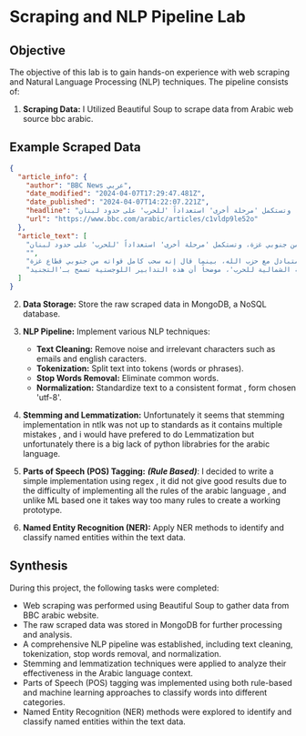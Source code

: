 # Scraping and NLP Pipeline Lab

## Objective
The objective of this lab is to gain hands-on experience with web scraping and Natural Language Processing (NLP) techniques. The pipeline consists of:

1. **Scraping Data:** I Utilized Beautiful Soup to scrape data from Arabic web source bbc arabic.
## Example Scraped Data
```json
{
  "article_info": {
    "author": "BBC News عربي",
    "date_modified": "2024-04-07T17:29:47.481Z",
    "date_published": "2024-04-07T14:22:07.221Z",
    "headline": "خان يونس: إسرائيل تسحب كامل قواتها من جنوبي غزة، وتستكمل 'مرحلة أخرى' استعداداً 'للحرب' على حدود لبنان",
    "url": "https://www.bbc.com/arabic/articles/c1vldp9le52o"
  },
  "article_text": [
    "إسرائيل تسحب كامل قواتها من جنوبي غزة، وتستكمل 'مرحلة أخرى' استعداداً 'للحرب' على حدود لبنان",
    "",
    "أعلن الجيش الإسرائيلي الأحد أنه استكمل 'مرحلة أخرى' في إطار استعداداته 'للحرب' عند الحدود الشمالية مع لبنان حيث يستمر القصف المتبادل مع حزب الله، بينما قال إنه سحب كامل قواته من جنوبي قطاع غزة.",
    "وفي بيان بعنوان 'الاستعداد للانتقال من الدفاع إلى الهجوم' نشره الجيش الإسرائيلي، قال إنه 'خلال الأيام الأخيرة تم استكمال مرحلة أخرى من استعدادات قيادة المنطقة الشمالية للحرب'، موضحاً أن هذه التدابير اللوجستية تسمح بـ'التجنيد "
  ]
}
```

2. **Data Storage:** Store the raw scraped data in MongoDB, a NoSQL database.
   
3. **NLP Pipeline:** Implement various NLP techniques:
   - **Text Cleaning:** Remove noise and irrelevant characters such as emails and english caracters.
   - **Tokenization:** Split text into tokens (words or phrases).
   - **Stop Words Removal:** Eliminate common words.
   - **Normalization:** Standardize text to a consistent format , form chosen 'utf-8'.
   
4. **Stemming and Lemmatization:** Unfortunately it seems that stemming implementation in ntlk was not up to standards as it contains multiple mistakes , and i would have prefered to do Lemmatization but unfortunately there is a big lack of python librabries for the arabic language.
   
5. **Parts of Speech (POS) Tagging:**
    ***(Rule Based)***: I decided to write a simple implementation using regex , it did not give good results due to the difficulty of implementing all the rules of the arabic language , and unlike ML based one it takes way too many rules to create a working prototype.
   
6. **Named Entity Recognition (NER):** Apply NER methods to identify and classify named entities within the text data.

## Synthesis
During this project, the following tasks were completed:
- Web scraping was performed using Beautiful Soup to gather data from BBC arabic website.
- The raw scraped data was stored in MongoDB for further processing and analysis.
- A comprehensive NLP pipeline was established, including text cleaning, tokenization, stop words removal,  and normalization.
- Stemming and lemmatization techniques were applied to analyze their effectiveness in the Arabic language context.
- Parts of Speech (POS) tagging was implemented using both rule-based and machine learning approaches to classify words into different categories.
- Named Entity Recognition (NER) methods were explored to identify and classify named entities within the text data.




